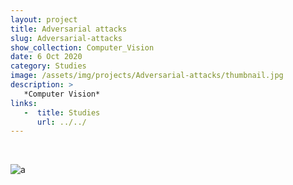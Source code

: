```yaml
---
layout: project
title: Adversarial attacks
slug: Adversarial-attacks
show_collection: Computer_Vision
date: 6 Oct 2020
category: Studies
image: /assets/img/projects/Adversarial-attacks/thumbnail.jpg
description: >
   *Computer Vision*
links:
   -  title: Studies
      url: ../../
---
```

<br/>

![a](https://ars.els-cdn.com/content/image/1-s2.0-S209580991930503X-gr1.jpg)